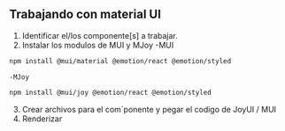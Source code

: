 ## Trabajando con material UI
1. Identificar el/los componente[s] a trabajar.
2. Instalar los modulos de MUI y MJoy
    -MUI

```sh
npm install @mui/material @emotion/react @emotion/styled
```

    -MJoy
```sh
npm install @mui/joy @emotion/react @emotion/styled
```

3. Crear archivos para el com´ponente y pegar el codigo  de JoyUI / MUI
4. Renderizar
